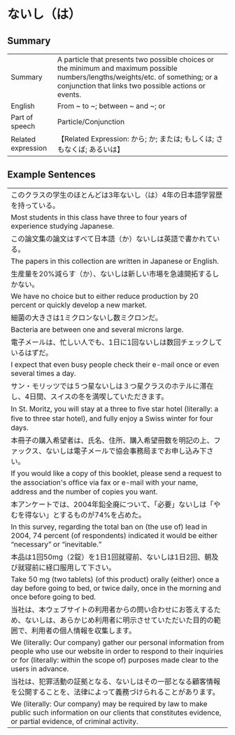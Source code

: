 # ないし（は）

## Summary

<table><tr>   <td>Summary</td>   <td>A particle that presents two possible choices or the minimum and maximum possible numbers/lengths/weights/etc. of something; or a conjunction that links two possible actions or events.</td></tr><tr>   <td>English</td>   <td>From ~ to ~; between ~ and ~; or</td></tr><tr>   <td>Part of speech</td>   <td>Particle/Conjunction</td></tr><tr>   <td>Related expression</td>   <td>【Related Expression: から; か; または; もしくは; さもなくば; あるいは】</td></tr></table>

## Example Sentences

<table><tr><td>このクラスの学生のほとんどは3年ないし（は）4年の日本語学習歴を持っている。</td></tr><tr><td>Most students in this class have three to four years of experience studying Japanese.</td></tr><tr><td>この論文集の論文はすべて日本語（か）ないしは英語で書かれている。</td></tr><tr><td>The papers in this collection are written in Japanese or English.</td></tr><tr><td>生産量を20%減らす（か）、ないしは新しい市場を急遽開拓するしかない。</td></tr><tr><td>We have no choice but to either reduce production by 20 percent or quickly develop a new market.</td></tr><tr><td>細菌の大きさは1ミクロンないし数ミクロンだ。</td></tr><tr><td>Bacteria are between one and several microns large.</td></tr><tr><td>電子メールは、忙しい人でも、1日に1回ないしは数回チェックしているはずだ。</td></tr><tr><td>I expect that even busy people check their e-mail once or even several times a day.</td></tr><tr><td>サン・モリッツでは５つ星ないしは３つ星クラスのホテルに滞在し、4日間、スイスの冬を満喫していただきます。</td></tr><tr><td>In St. Moritz, you will stay at a three to ﬁve star hotel (literally: a ﬁve to three star hotel), and fully enjoy a Swiss winter for four days.</td></tr><tr><td>本冊子の購入希望者は、氏名、住所、購入希望冊数を明記の上、ファックス、ないしは電子メールで協会事務局までお申し込み下さい。</td></tr><tr><td>If you would like a copy of this booklet, please send a request to the association's ofﬁce via fax or e-mail with your name, address and the number of copies you want.</td></tr><tr><td>本アンケートでは、2004年鉛全廃について、「必要」ないしは「やむを得ない」とするものが74%を占めた。</td></tr><tr><td>In this survey, regarding the total ban on (the use of) lead in 2004, 74 percent (of respondents) indicated it would be either “necessary” or “inevitable.”</td></tr><tr><td>本品は1回50mg（2錠）を1日1回就寝前、ないしは1日2回、朝及び就寝前に経口服用して下さい。</td></tr><tr><td>Take 50 mg (two tablets) (of this product) orally (either) once a day before going to bed, or twice daily, once in the morning and once before going to bed.</td></tr><tr><td>当社は、本ウェブサイトの利用者からの問い合わせにお答えするため、ないしは、あらかじめ利用者に明示させていただいた目的の範囲で、利用者の個人情報を収集します。</td></tr><tr><td>We (literally: Our company) gather our personal information from people who use our website in order to respond to their inquiries or for (literally: within the scope of) purposes made clear to the users in advance.</td></tr><tr><td>当社は、犯罪活動の証拠となる、ないしはその一部となる顧客情報を公開することを、法律によって義務づけられることがあります。</td></tr><tr><td>We (literally: Our company) may be required by law to make public such information on our clients that constitutes evidence, or partial evidence, of criminal activity.</td></tr></table>

